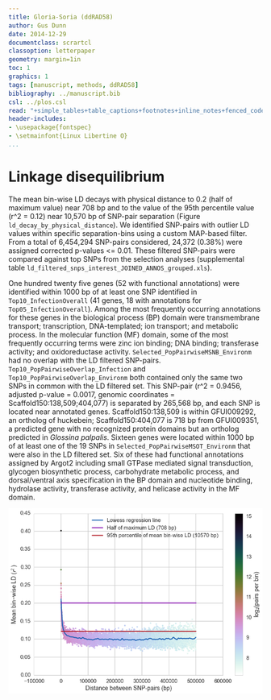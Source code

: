 ```yaml
---
title: Gloria-Soria (ddRAD58)
author: Gus Dunn
date: 2014-12-29
documentclass: scrartcl
classoption: letterpaper
geometry: margin=1in
toc: 1
graphics: 1
tags: [manuscript, methods, ddRAD58]
bibliography: ../manuscript.bib
csl: ../plos.csl
read: "+simple_tables+table_captions+footnotes+inline_notes+fenced_code_blocks+fenced_code_attributes+fancy_lists+definition_lists+superscript+subscript+tex_math_dollars"
header-includes: 
- \usepackage{fontspec}
- \setmainfont{Linux Libertine O}
...
```




<!-- # to do #

- The SNPs common to all three populations based on  infection status and ranked within the top 5% and top 10% alpha cutoff (n =10 and 43, respectively) can be find in Table X. 
- Subsequent screening for genes putative genes under selection based on their proximity to these SNPs using a window of 1000 bp returned X genes, including genes involved in X, Y, and X (Table)
-->


# Linkage disequilibrium #

The mean bin-wise LD decays with physical distance to 0.2 (half of maximum value) near 708 bp and to the value of the 95th percentile value (r^2 = 0.12) near 10,570 bp of SNP-pair separation (Figure `ld_decay_by_physical_distance`).
We identified SNP-pairs with outlier LD values within specific separation-bins using a custom MAP-based filter.
From a total of 6,454,294 SNP-pairs considered, 24,372 (0.38%) were assigned corrected p-values <= 0.01.
These filtered SNP-pairs were compared against top SNPs from the selection analyses (supplemental table `ld_filtered_snps_interest_JOINED_ANNOS_grouped.xls`).


One hundred twenty five genes (52 with functional annotations) were identified within 1000 bp of at least one SNP identified in `Top10_InfectionOverall` (41 genes, 18 with annotations for `Top05_InfectionOverall`).
Among the most frequently occurring annotations for these genes in the biological process (BP) domain were transmembrane transport; transcription, DNA-templated; ion transport; and metabolic process.
In the molecular function (MF) domain, some of the most frequently occurring terms were zinc ion binding; DNA binding; transferase activity; and oxidoreductase activity.
`Selected_PopPairwiseMSNB_Environm` had no overlap with the LD filtered SNP-pairs.
`Top10_PopPairwiseOverlap_Infection` and `Top10_PopPairwiseOverlap_Environm` both contained only the same two SNPs in common with the LD filtered set.
This SNP-pair (r^2 = 0.9456, adjusted p-value = 0.0017, genomic coordinates = Scaffold150:138,509;404,077) is separated by 265,568 bp, and each SNP is located near annotated genes.
Scaffold150:138,509 is within GFUI009292, an ortholog of huckebein; Scaffold150:404,077 is 718 bp from GFUI009351, a predicted gene with no recognized protein domains but an ortholog predicted in _Glossina palpalis_.
Sixteen genes were located within 1000 bp of at least one of the 19 SNPs in `Selected_PopPairwiseMSOT_Environm` that were also in the LD filtered set.
Six of these had functional annotations assigned by Argot2 including small GTPase mediated signal transduction, glycogen biosynthetic process, carbohydrate metabolic process, and dorsal/ventral axis specification in the BP domain and nucleotide binding, hydrolase activity, transferase activity, and helicase activity in the MF domain.

![__Linkage disequilibrium decay with physical distance__. Each "dot" represents the mean LD for that set of binned SNP-pairs. The color of the dot illustrates the number of SNP-pairs contributing to the mean. The blue colored line is a lowess regression line of best fit. The purple colored line marks the LD value of one half the maximum while the brick colored line is the LD value at which 95% of the bins have mean LD values below this value. ](../figures/ld_decay_by_physical_distance.png)